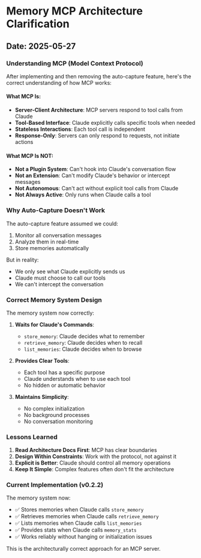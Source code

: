 # Memory MCP Architecture Clarification

## Date: 2025-05-27

### Understanding MCP (Model Context Protocol)

After implementing and then removing the auto-capture feature, here's the correct understanding of how MCP works:

#### What MCP Is:
- **Server-Client Architecture**: MCP servers respond to tool calls from Claude
- **Tool-Based Interface**: Claude explicitly calls specific tools when needed
- **Stateless Interactions**: Each tool call is independent
- **Response-Only**: Servers can only respond to requests, not initiate actions

#### What MCP Is NOT:
- **Not a Plugin System**: Can't hook into Claude's conversation flow
- **Not an Extension**: Can't modify Claude's behavior or intercept messages
- **Not Autonomous**: Can't act without explicit tool calls from Claude
- **Not Always Active**: Only runs when Claude calls a tool

### Why Auto-Capture Doesn't Work

The auto-capture feature assumed we could:
1. Monitor all conversation messages
2. Analyze them in real-time
3. Store memories automatically

But in reality:
- We only see what Claude explicitly sends us
- Claude must choose to call our tools
- We can't intercept the conversation

### Correct Memory System Design

The memory system now correctly:

1. **Waits for Claude's Commands**:
   - `store_memory`: Claude decides what to remember
   - `retrieve_memory`: Claude decides when to recall
   - `list_memories`: Claude decides when to browse

2. **Provides Clear Tools**:
   - Each tool has a specific purpose
   - Claude understands when to use each tool
   - No hidden or automatic behavior

3. **Maintains Simplicity**:
   - No complex initialization
   - No background processes
   - No conversation monitoring

### Lessons Learned

1. **Read Architecture Docs First**: MCP has clear boundaries
2. **Design Within Constraints**: Work with the protocol, not against it
3. **Explicit is Better**: Claude should control all memory operations
4. **Keep It Simple**: Complex features often don't fit the architecture

### Current Implementation (v0.2.2)

The memory system now:
- ✅ Stores memories when Claude calls `store_memory`
- ✅ Retrieves memories when Claude calls `retrieve_memory`
- ✅ Lists memories when Claude calls `list_memories`
- ✅ Provides stats when Claude calls `memory_stats`
- ✅ Works reliably without hanging or initialization issues

This is the architecturally correct approach for an MCP server.